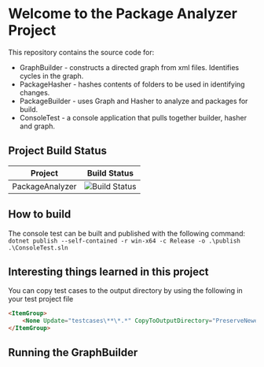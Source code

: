 # Welcome to the Package Analyzer Project

This repository contains the source code for:

* GraphBuilder - constructs a directed graph from xml files. Identifies cycles in the graph.
* PackageHasher - hashes contents of folders to be used in identifying changes.
* PackageBuilder - uses Graph and Hasher to analyze and packages for build.
* ConsoleTest - a console application that pulls together builder, hasher and graph.

## Project Build Status

Project|Build Status
---|---
PackageAnalyzer|![Build Status](https://github.com/hlotyaks/PackageAnalyzer/workflows/.NET%20Core/badge.svg)

## How to build

The console test can be built and published with the following command:
`dotnet publish --self-contained -r win-x64 -c Release -o .\publish .\ConsoleTest.sln`

## Interesting things learned in this project

You can copy test cases to the output directory by using the following in your test project file

```html
<ItemGroup>
    <None Update="testcases\**\*.*" CopyToOutputDirectory="PreserveNewest" />
</ItemGroup>
```

## Running the GraphBuilder

<!-- MARKDOWN-AUTO-DOCS:START (CODE:src-./ConsoleTest/src/Program.cs) -->

<!-- MARKDOWN-AUTO-DOCS:END -->